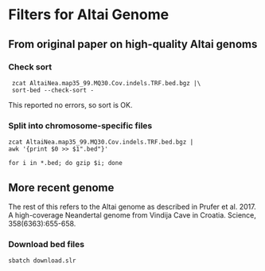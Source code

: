 # Filters for Altai Genome

## From original paper on high-quality Altai genoms

### Check sort

     zcat AltaiNea.map35_99.MQ30.Cov.indels.TRF.bed.bgz |\
	 sort-bed --check-sort -

This reported no errors, so sort is OK.

### Split into chromosome-specific files

    zcat AltaiNea.map35_99.MQ30.Cov.indels.TRF.bed.bgz |
	awk '{print $0 >> $1".bed"}'

    for i in *.bed; do gzip $i; done

## More recent genome

The rest of this refers to the Altai genome as described in Prufer et
al. 2017. A high-coverage Neandertal genome from Vindija Cave in
Croatia. Science, 358(6363):655-658.

### Download bed files

    sbatch download.slr


